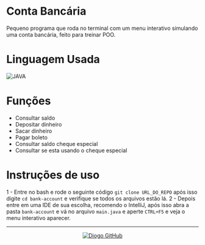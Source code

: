 # Conta Bancária

Pequeno programa que roda no terminal 
com um menu interativo simulando uma 
conta bancária, feito para treinar POO.

# Linguagem Usada
![JAVA](https://skillicons.dev/icons?i=java&theme=light)

# Funções
- Consultar saldo
- Depositar dinheiro
- Sacar dinheiro
- Pagar boleto
- Consultar saldo cheque especial
- Consultar se esta usando o cheque especial

# Instruções de uso
1 - Entre no bash e rode o seguinte código `git clone URL_DO_REPO` após isso digite `cd bank-account` e verifique se todos os arquivos estão lá.
2 - Depois entre em uma IDE de sua escolha, recomendo o IntelliJ, após isso abra a pasta `bank-account` e vá no arquivo `main.java` e aperte `CTRL+F5` e veja o menu interativo aparecer.


---
<p align="center">
  <a href="https://github.com/diogoosz" target="_blank">
    <img src="https://img.shields.io/badge/Feito_por-Diogo-000?style=flat-square&logo=github&logoColor=white" alt="Diogo GitHub"/>
  </a>
</p>
